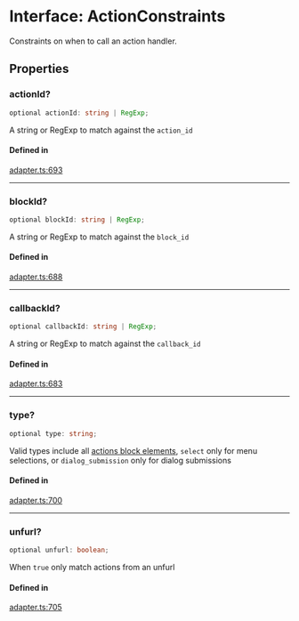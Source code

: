 # Interface: ActionConstraints

Constraints on when to call an action handler.

## Properties

### actionId?

```ts
optional actionId: string | RegExp;
```

A string or RegExp to match against the `action_id`

#### Defined in

[adapter.ts:693](https://github.com/slackapi/node-slack-sdk/blob/main/packages/interactive-messages/src/adapter.ts#L693)

***

### blockId?

```ts
optional blockId: string | RegExp;
```

A string or RegExp to match against the `block_id`

#### Defined in

[adapter.ts:688](https://github.com/slackapi/node-slack-sdk/blob/main/packages/interactive-messages/src/adapter.ts#L688)

***

### callbackId?

```ts
optional callbackId: string | RegExp;
```

A string or RegExp to match against the `callback_id`

#### Defined in

[adapter.ts:683](https://github.com/slackapi/node-slack-sdk/blob/main/packages/interactive-messages/src/adapter.ts#L683)

***

### type?

```ts
optional type: string;
```

Valid types include all
[actions block elements](https://api.slack.com/reference/messaging/interactive-components),
`select` only for menu selections, or `dialog_submission` only for dialog submissions

#### Defined in

[adapter.ts:700](https://github.com/slackapi/node-slack-sdk/blob/main/packages/interactive-messages/src/adapter.ts#L700)

***

### unfurl?

```ts
optional unfurl: boolean;
```

When `true` only match actions from an unfurl

#### Defined in

[adapter.ts:705](https://github.com/slackapi/node-slack-sdk/blob/main/packages/interactive-messages/src/adapter.ts#L705)
